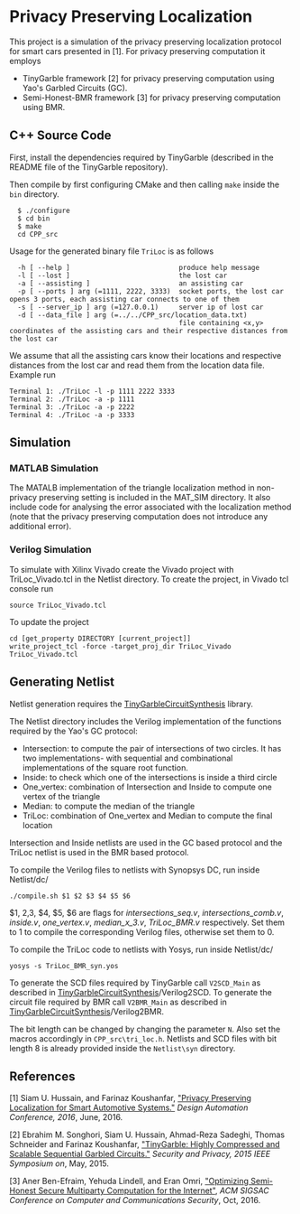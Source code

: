 Privacy Preserving Localization
=======
This project is a simulation of the privacy preserving localization protocol for smart cars presented in [1]. For privacy preserving computation it employs
- TinyGarble framework [2] for privacy preserving computation using Yao's Garbled Circuits (GC). 
- Semi-Honest-BMR framework [3] for privacy preserving computation using BMR.

## C++ Source Code
First, install the dependencies required by TinyGarble (described in the README file of the TinyGarble repository).

Then compile by first configuring CMake and then calling `make` inside the `bin` directory. 
```
  $ ./configure
  $ cd bin
  $ make
  cd CPP_src
```
Usage for the generated binary file `TriLoc` is as follows
```
  -h [ --help ]                           produce help message
  -l [ --lost ]                           the lost car
  -a [ --assisting ]                      an assisting car
  -p [ --ports ] arg (=1111, 2222, 3333)  socket ports, the lost car opens 3 ports, each assisting car connects to one of them
  -s [ --server_ip ] arg (=127.0.0.1)     server ip of lost car
  -d [ --data_file ] arg (=../../CPP_src/location_data.txt)
                                          file containing <x,y> coordinates of the assisting cars and their respective distances from the lost car
```
We assume that all the assisting cars know their locations and respective distances from the lost car and read them from the location data file. 
Example run
```
Terminal 1: ./TriLoc -l -p 1111 2222 3333
Terminal 2: ./TriLoc -a -p 1111
Terminal 3: ./TriLoc -a -p 2222
Terminal 4: ./TriLoc -a -p 3333
```

## Simulation
### MATLAB Simulation
The MATALB implementation of the triangle localization method in non-privacy preserving setting is included in the MAT_SIM directory. It also include code for analysing the error associated with the localization method (note that the privacy preserving computation does not introduce any additional error).
### Verilog Simulation
To simulate with Xilinx Vivado create the Vivado project with TriLoc_Vivado.tcl in the Netlist directory. To create the project, in Vivado tcl console run
```
source TriLoc_Vivado.tcl
```
To update the project
```
cd [get_property DIRECTORY [current_project]]
write_project_tcl -force -target_proj_dir TriLoc_Vivado TriLoc_Vivado.tcl
```

## Generating Netlist
Netlist generation requires the [TinyGarbleCircuitSynthesis](https://github.com/siamumar/TinyGarbleCircuitSynthesis.git) library.

The Netlist directory includes the Verilog implementation of the functions required by the Yao's GC protocol:
- Intersection: to compute the pair of intersections of two circles. It has two implementations- with sequential and combinational implementations of the square root function.
- Inside: to check which one of the intersections is inside a third circle
- One_vertex: combination of Intersection and Inside to compute one vertex of the triangle
- Median: to compute the median of the triangle
- TriLoc: combination of One_vertex and Median to compute the final location

Intersection and Inside netlists are used in the GC based protocol and the TriLoc netlist is used in the BMR based protocol. 


To compile the Verilog files to netlists with Synopsys DC, run inside Netlist/dc/
```
./compile.sh $1 $2 $3 $4 $5 $6
```
$1, $2,$3, $4, $5, $6 are flags for <i>intersections_seq.v</i>, <i>intersections_comb.v</i>, <i>inside.v</i>, <i>one_vertex.v</i>, <i>median_x_3.v</i>, <i>TriLoc_BMR.v</i> respectively. Set them to 1 to compile the corresponding Verilog files, otherwise set them to 0. 

To compile the TriLoc code to netlists with Yosys, run inside Netlist/dc/
```
yosys -s TriLoc_BMR_syn.yos
```

To generate the SCD files required by TinyGarble call `V2SCD_Main` as described in [TinyGarbleCircuitSynthesis](https://github.com/siamumar/TinyGarbleCircuitSynthesis.git)/Verilog2SCD. 
To generate the circuit file required by BMR call `V2BMR_Main` as described in [TinyGarbleCircuitSynthesis](https://github.com/siamumar/TinyGarbleCircuitSynthesis.git)/Verilog2BMR. 

The bit length can be changed by changing the parameter `N`. Also set the macros accordingly in `CPP_src\tri_loc.h`. Netlists and SCD files with bit length 8 is already provided inside the `Netlist\syn` directory.

## References
[1] Siam U. Hussain, and Farinaz Koushanfar, ["Privacy Preserving Localization for Smart Automotive Systems."](http://aceslab.org/sites/default/files/Localization.pdf) <i>Design Automation Conference, 2016</i>, June, 2016.

[2] Ebrahim M. Songhori, Siam U. Hussain, Ahmad-Reza Sadeghi, Thomas Schneider
and Farinaz Koushanfar, ["TinyGarble: Highly Compressed and Scalable Sequential
Garbled Circuits."](http://aceslab.org/sites/default/files/TinyGarble.pdf) <i>Security
and Privacy, 2015 IEEE Symposium on</i>,  May, 2015.

[3] Aner Ben-Efraim, Yehuda Lindell, and Eran Omri, ["Optimizing Semi-Honest Secure Multiparty Computation for the Internet"](https://eprint.iacr.org/2016/1066.pdf), <i>ACM SIGSAC Conference on Computer and Communications Security</i>, Oct, 2016. 
